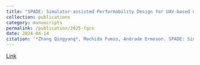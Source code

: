 ```yaml
---
title: "SPADE: Simulator-assisted Performability Design for UAV-based monitoring systems"
collection: publications
category: manuscripts
permalink: /publication/2025-fgcs
date: 2024-04-14
citation: '*Zhang Qingyang*, Machida Fumio, Andrade Ermeson. SPADE: Simulator-assisted Performability Design for UAV-based monitoring systems[J]. Future Generation Computer Systems, 2025: 107967.'
---
```

[Link](https://ieeexplore.ieee.org/abstract/document/10633398)

